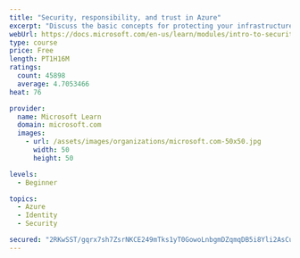 ```yaml
---
title: "Security, responsibility, and trust in Azure"
excerpt: "Discuss the basic concepts for protecting your infrastructure and data when you work in the cloud. Understand what responsibilities are yours and what Azure takes care of for you."
webUrl: https://docs.microsoft.com/en-us/learn/modules/intro-to-security-in-azure/
type: course
price: Free
length: PT1H16M
ratings:
  count: 45898
  average: 4.7053466
heat: 76

provider:
  name: Microsoft Learn
  domain: microsoft.com
  images:
    - url: /assets/images/organizations/microsoft.com-50x50.jpg
      width: 50
      height: 50

levels:
  - Beginner

topics:
  - Azure
  - Identity
  - Security

secured: "2RKwSST/gqrx7sh7ZsrNKCE249mTks1yT0GowoLnbgmDZqmqDB5i8Yli2AsCu0LWwB8wfDSqRSsW4uPhFFy7WAsi59TBB1qVG5Bryh5QJt5OKwUFcc4zxkqB0D2PnB8VWMInFTKSmRdwwxWGi4qkF+07LYWf6DChmorSS5P110Hxg4tmeOmY7tMyzeDh1JpG1GW7mKnDj6SaCZTaTquboc6Jd1uVCAHmC4vbjcykhJxwcjOnFyPdbYs7Hjzo73dH+IzmtFIIGzxl9XwH1YC+TLlhqDO0aS2dQiAd0BL0xkA400o2RfwP20nWOqFN6XXwtJON1wxSo4VCYUZ9+3+93kaLIfJGsacU9Z0fIqxBXPNLr7GpUBy4RmGFaSVfZyWen0s2AiSHXapVTgGH7GjWIU74RVCbNs4W3TGhm/7Nxpw+8Q1VJVKj6uyl1fQddzdX;qqZ7BUun5kOVruE/4s0rug=="
---
```



